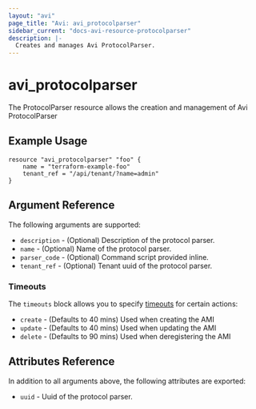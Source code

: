 ```yaml
---
layout: "avi"
page_title: "Avi: avi_protocolparser"
sidebar_current: "docs-avi-resource-protocolparser"
description: |-
  Creates and manages Avi ProtocolParser.
---
```


# avi_protocolparser

The ProtocolParser resource allows the creation and management of Avi ProtocolParser

## Example Usage

```hcl
resource "avi_protocolparser" "foo" {
    name = "terraform-example-foo"
    tenant_ref = "/api/tenant/?name=admin"
}
```

## Argument Reference

The following arguments are supported:

* `description` - (Optional) Description of the protocol parser.
* `name` - (Optional) Name of the protocol parser.
* `parser_code` - (Optional) Command script provided inline.
* `tenant_ref` - (Optional) Tenant uuid of the protocol parser.


### Timeouts

The `timeouts` block allows you to specify [timeouts](https://www.terraform.io/docs/configuration/resources.html#timeouts) for certain actions:

* `create` - (Defaults to 40 mins) Used when creating the AMI
* `update` - (Defaults to 40 mins) Used when updating the AMI
* `delete` - (Defaults to 90 mins) Used when deregistering the AMI

## Attributes Reference

In addition to all arguments above, the following attributes are exported:

* `uuid` -  Uuid of the protocol parser.

